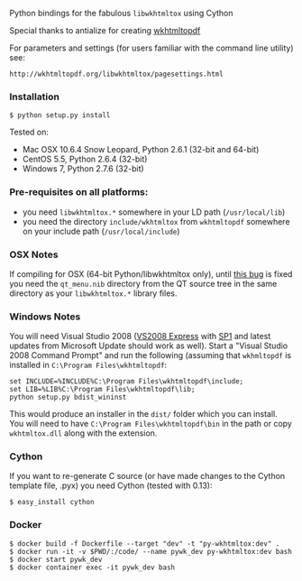 Python bindings for the fabulous `libwkhtmltox` using Cython

Special thanks to antialize for creating [wkhtmltopdf](http://wkhtmltopdf.org)

For parameters and settings (for users familiar with the command line utility) see:

    http://wkhtmltopdf.org/libwkhtmltox/pagesettings.html

### Installation

    $ python setup.py install

Tested on:

 * Mac OSX 10.6.4 Snow Leopard, Python 2.6.1 (32-bit and 64-bit)
 * CentOS 5.5, Python 2.6.4 (32-bit)
 * Windows 7, Python 2.7.6 (32-bit)

### Pre-requisites on all platforms:

 * you need `libwkhtmltox.*` somewhere in your LD path (`/usr/local/lib`)
 * you need the directory `include/wkhtmltox` from `wkhtmltopdf` somewhere on your include path (`/usr/local/include`)

### OSX Notes
If compiling for OSX (64-bit Python/libwkhtmltox only), until [this bug](http://bugreports.qt-project.org/browse/QTBUG-5952) is fixed you need the `qt_menu.nib` directory from the QT source tree in the same directory as your `libwkhtmltox.*` library files.

### Windows Notes

You will need Visual Studio 2008 ([VS2008 Express](http://go.microsoft.com/?linkid=7729279)
with [SP1](http://www.microsoft.com/en-us/download/details.aspx?id=10986) and latest updates
from Microsoft Update should work as well). Start a "Visual Studio 2008 Command Prompt" and
run the following (assuming that `wkhmltopdf` is installed in `C:\Program Files\wkhtmltopdf`:

    set INCLUDE=%INCLUDE%C:\Program Files\wkhtmltopdf\include;
    set LIB=%LIB%C:\Program Files\wkhtmltopdf\lib;
    python setup.py bdist_wininst

This would produce an installer in the `dist/` folder which you can install. You will need to
have `C:\Program Files\wkhtmltopdf\bin` in the path or copy `wkhtmltox.dll` along with the
extension.

### Cython
If you want to re-generate C source (or have made changes to the Cython template file, .pyx) you need Cython (tested with 0.13):

    $ easy_install cython

### Docker

    $ docker build -f Dockerfile --target "dev" -t "py-wkhtmltox:dev" .
    $ docker run -it -v $PWD/:/code/ --name pywk_dev py-wkhtmltox:dev bash
    $ docker start pywk_dev
    $ docker container exec -it pywk_dev bash
